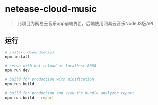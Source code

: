 # netease-cloud-music

> 此项目为网易云音乐app前端界面，后端使用网易云音乐NodeJS版API

## 运行

``` bash
# install dependencies
npm install

# serve with hot reload at localhost:8080
npm run dev

# build for production with minification
npm run build

# build for production and view the bundle analyzer report
npm run build --report
```
